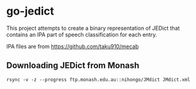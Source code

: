# go-jedict

This project attempts to create a binary representation of JEDict that contains an IPA part of speech classification for each entry.

IPA files are from https://github.com/taku910/mecab

## Downloading JEDict from Monash
    rsync -v -z --progress ftp.monash.edu.au::nihongo/JMdict JMdict.xml

